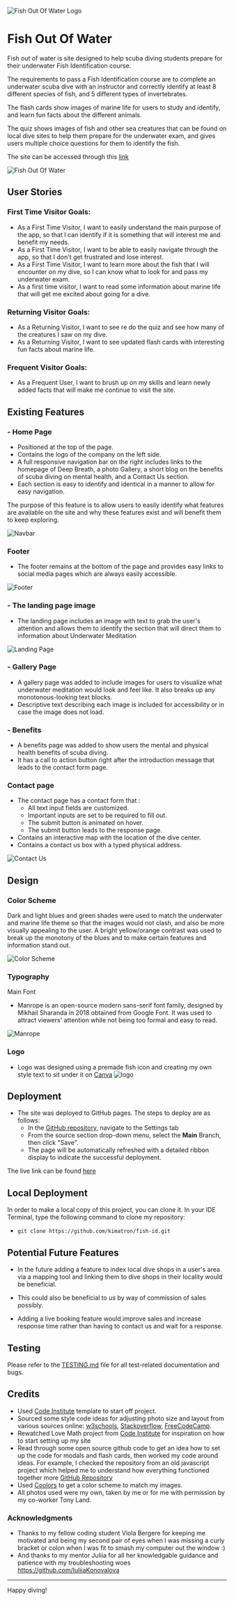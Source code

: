![Fish Out Of Water Logo](assets/images/fishoutofwaterlogo.png)

# Fish Out Of Water

Fish out of water is site designed to help scuba diving students prepare for their underwater Fish Identification course.

The requirements to pass a Fish Identification course are to complete an underwater scuba dive with an instructor and correctly identify at least 8 different species of fish, and 5 different types of invertebrates. 

The flash cards show images of marine life for users to study and identify, and learn fun facts about the different animals.

The quiz shows images of fish and other sea creatures that can be found on local dive sites to help them prepare for the underwater exam, and gives users multiple choice questions for them to identify the fish. 

The site can be accessed through this 
[link](https://kimatron.github.io/fish-id/)

![Fish Out Of Water](documentation/fowresponsive.png)
## User Stories

### First Time Visitor Goals:

* As a First Time Visitor, I want to easily understand the main purpose of the app, so that I can identify if it is something that will interest me and benefit my needs.
* As a First Time Visitor, I want to be able to easily navigate through the app, so that I don't get frustrated and lose interest.
* As a First Time Visitor, I want to learn more about the fish that I will encounter on my dive, so I can know what to look for and pass my underwater exam.
* As a first time visitor, I want to read some information about marine life that will get me excited about going for a dive.

### Returning Visitor Goals:

* As a Returning Visitor, I want to see re do the quiz and see how many of the creatures I saw on my dive.
* As a Returning Visitor, I want to see updated flash cards with interesting fun facts about marine life.

### Frequent Visitor Goals:
* As a Frequent User, I want to brush up on my skills and learn newly added facts that will make me continue to visit the site.


## Existing Features
### - Home Page
- Positioned at the top of the page.
- Contains the logo of the company on the left side.
- A full responsive navigation bar on the right includes links to the homepage of Deep Breath, a photo Gallery, a short blog on the benefits of scuba diving on mental health, and a Contact Us section. 
- Each section is easy to identify and identical in a manner to allow for easy navigation. 

The purpose of this feature is to allow users to easily identify what features are available on the site and why these features exist and will benefit them to keep exploring.

![Navbar](documentation/navbar.png)

### Footer
- The footer remains at the bottom of the page and provides easy links to social media pages which are always easily accessible.

![Footer](documentation/footer.png)

### - The landing page image

- The landing page includes an image with text to grab the user's attention and allows them to identify the section that will direct them to information about Underwater Meditation

![Landing Page](assets/images/main-image.jpg)

### - Gallery Page
- A gallery page was added to include images for users to visualize what underwater meditation would look and feel like. It also breaks up any monotonous-looking text blocks.
- Descriptive text describing each image is included for accessibility or in case the image does not load.




### - Benefits
- A benefits page was added to show users the mental and physical health benefits of scuba diving.
- It has a call to action button right after the introduction message that leads to the contact form page.

### Contact page
- The contact page has a contact form that :
    - All text input fields are customized.
   - Important inputs are set to be required to fill out.
    - The submit button is animated on hover.
     - The submit button leads to the response page.
- Contains an interactive map with the location of the dive center.
- Contains a contact us box with a typed physical address.

![Contact Us](documentation/contactus.png)

## Design

### Color Scheme
Dark and light blues and green shades were used to match the underwater and marine life theme so that the images would not clash, and also be more visually appealing to the user. A bright yellow/orange contrast was used to break up the monotony of the blues and to make certain features and information stand out.

![Color Scheme](documentation/fishoutofwatercoolors.png)

### Typography

Main Font 
- Manrope is an open-source modern sans-serif font family, designed by Mikhail Sharanda in 2018 obtained from Google Font. It was used to attract viewers' attention while not being too formal and easy to read.

![Manrope](documentation/manrope.png)


### Logo
- Logo was designed using a premade fish icon and creating my own style text to sit under it on [Canva](http.canva.com) ![logo](documentation/fishoutofwaterlogo.png)

## Deployment

- The site was deployed to GitHub pages. The steps to deploy are as follows: 
  - In the [GitHub repository](https://github.com/kimatron/fish-id), navigate to the Settings tab 
  - From the source section drop-down menu, select the **Main** Branch, then click "Save".
  - The page will be automatically refreshed with a detailed ribbon display to indicate the successful deployment.

The live link can be found [here](https://kimatron.github.io/fish-id/)

## Local Deployment

In order to make a local copy of this project, you can clone it.
In your IDE Terminal, type the following command to clone my repository:

- `git clone https://github.com/kimatron/fish-id.git`

## Potential Future Features

- In the future adding a feature to index local dive shops in a user's area via a mapping tool and linking them to dive shops in their locality would be beneficial.

 - This could also be beneficial to *us* by way of commission of sales possibly.

 - Adding a live booking feature would improve sales and increase response time rather than having to contact us and wait for a response.

## Testing

Please refer to the [TESTING.md](TESTING.md) file for all test-related documentation and bugs.




## Credits
- Used [Code Institute](https://github.com/Code-Institute-Org/ci-full-template) template to start off project.
- Sourced some style code ideas for adjusting photo size and layout from various sources online:
[w3schools](www.w3schools.com),
[Stackoverflow](Stackoverflow.com),
[FreeCodeCamp](www.freecodecamp.org).
- Rewatched Love Math project from [Code Institute](www.codeinstitute.com) for inspiration on how to start setting up my site
- Read through some open source github code to get an idea how to set up the code for modals and flash cards, then worked my code around ideas. For example, I checked the repository from an old javascript project which helped me to understand how everything functioned together more [GitHub Repository](https://github.com/IuliiaKonovalova)  
- Used [Coolors](https://coolors.co/) to get a color scheme to match my images.
- All photos used were my own, taken by me or for me with permission by my co-worker Tony Land.
### Acknowledgments
- Thanks to my fellow coding student Viola Bergere for keeping me motivated and being my second pair of eyes when I was missing a curly bracket or colon when I was fit to smash my computer out the window :)
- And thanks to my mentor Juliia for all her knowledgable guidance and patience with my troubleshooting woes https://github.com/IuliiaKonovalova 
 

---

Happy diving!